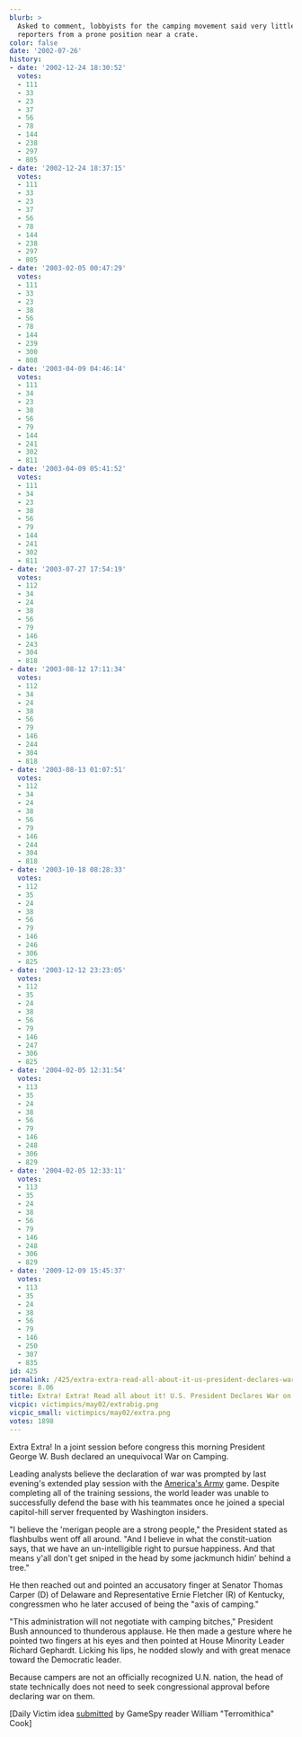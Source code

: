 ```yaml
---
blurb: >
  Asked to comment, lobbyists for the camping movement said very little and shot at
  reporters from a prone position near a crate.
color: false
date: '2002-07-26'
history:
- date: '2002-12-24 18:30:52'
  votes:
  - 111
  - 33
  - 23
  - 37
  - 56
  - 78
  - 144
  - 238
  - 297
  - 805
- date: '2002-12-24 18:37:15'
  votes:
  - 111
  - 33
  - 23
  - 37
  - 56
  - 78
  - 144
  - 238
  - 297
  - 805
- date: '2003-02-05 00:47:29'
  votes:
  - 111
  - 33
  - 23
  - 38
  - 56
  - 78
  - 144
  - 239
  - 300
  - 808
- date: '2003-04-09 04:46:14'
  votes:
  - 111
  - 34
  - 23
  - 38
  - 56
  - 79
  - 144
  - 241
  - 302
  - 811
- date: '2003-04-09 05:41:52'
  votes:
  - 111
  - 34
  - 23
  - 38
  - 56
  - 79
  - 144
  - 241
  - 302
  - 811
- date: '2003-07-27 17:54:19'
  votes:
  - 112
  - 34
  - 24
  - 38
  - 56
  - 79
  - 146
  - 243
  - 304
  - 818
- date: '2003-08-12 17:11:34'
  votes:
  - 112
  - 34
  - 24
  - 38
  - 56
  - 79
  - 146
  - 244
  - 304
  - 818
- date: '2003-08-13 01:07:51'
  votes:
  - 112
  - 34
  - 24
  - 38
  - 56
  - 79
  - 146
  - 244
  - 304
  - 818
- date: '2003-10-18 08:28:33'
  votes:
  - 112
  - 35
  - 24
  - 38
  - 56
  - 79
  - 146
  - 246
  - 306
  - 825
- date: '2003-12-12 23:23:05'
  votes:
  - 112
  - 35
  - 24
  - 38
  - 56
  - 79
  - 146
  - 247
  - 306
  - 825
- date: '2004-02-05 12:31:54'
  votes:
  - 113
  - 35
  - 24
  - 38
  - 56
  - 79
  - 146
  - 248
  - 306
  - 829
- date: '2004-02-05 12:33:11'
  votes:
  - 113
  - 35
  - 24
  - 38
  - 56
  - 79
  - 146
  - 248
  - 306
  - 829
- date: '2009-12-09 15:45:37'
  votes:
  - 113
  - 35
  - 24
  - 38
  - 56
  - 79
  - 146
  - 250
  - 307
  - 835
id: 425
permalink: /425/extra-extra-read-all-about-it-us-president-declares-war-on-camping/
score: 8.06
title: Extra! Extra! Read all about it! U.S. President Declares War on Camping!
vicpic: victimpics/may02/extrabig.png
vicpic_small: victimpics/may02/extra.png
votes: 1898
---
```


Extra Extra! In a joint session before congress this morning President
George W. Bush declared an unequivocal War on Camping.

Leading analysts believe the declaration of war was prompted by last
evening's extended play session with the [America's
Army](https://web.archive.org/web/20020726000000/http://www.fileplanet.com/files/80000/89806.shtml)
game. Despite completing all of the training sessions, the world leader
was unable to successfully defend the base with his teammates once he
joined a special capitol-hill server frequented by Washington insiders.

"I believe the 'merigan people are a strong people," the President
stated as flashbulbs went off all around. "And I believe in what the
constit-uation says, that we have an un-intelligible right to pursue
happiness. And that means y'all don't get sniped in the head by some
jackmunch hidin' behind a tree."

He then reached out and pointed an accusatory finger at Senator Thomas
Carper (D) of Delaware and Representative Ernie Fletcher (R) of
Kentucky, congressmen who he later accused of being the "axis of
camping."

"This administration will not negotiate with camping bitches," President
Bush announced to thunderous applause. He then made a gesture where he
pointed two fingers at his eyes and then pointed at House Minority
Leader Richard Gephardt. Licking his lips, he nodded slowly and with
great menace toward the Democratic leader.

Because campers are not an officially recognized U.N. nation, the head
of state technically does not need to seek congressional approval before
declaring war on them.

\[Daily Victim idea [submitted](mailto:feedback@gamespy.com) by GameSpy
reader William "Terromithica" Cook\]